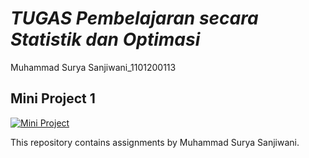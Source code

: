 # *TUGAS Pembelajaran secara Statistik dan Optimasi*
Muhammad Surya Sanjiwani_1101200113

## Mini Project 1

[![Mini Project](https://img.shields.io/badge/Notebook-Tugas%20SLO-blue)](https://github.com/suryasanZ/Tugas_SLO_Surya/blob/main/TUGAS_SLO_MUHAMMAD_SURYA_SANJIWANI.ipynb)

This repository contains assignments by Muhammad Surya Sanjiwani.
